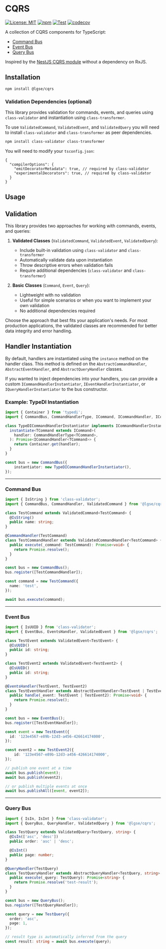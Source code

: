 # CQRS

[![License: MIT](https://img.shields.io/badge/License-MIT-blue.svg)](https://github.com/lgse/cqrs/blob/main/LICENSE)
[![npm](https://img.shields.io/npm/v/@lgse/cqrs.svg)](https://www.npmjs.com/package/@lgse/cqrs)
[![Test](https://github.com/lgse/cqrs/actions/workflows/test.yaml/badge.svg)](https://github.com/lgse/cqrs/actions/workflows/test.yaml)
[![codecov](https://codecov.io/gh/lgse/cqrs/branch/main/graph/badge.svg)](https://codecov.io/gh/lgse/cqrs)

A collection of CQRS components for TypeScript:

- [Command Bus](#command-bus)
- [Event Bus](#event-bus)
- [Query Bus](#query-bus)

Inspired by the [NestJS CQRS module](https://github.com/nestjs/cqrs) without a dependency on RxJS.

## Installation

```bash
npm install @lgse/cqrs
```

### Validation Dependencies (optional)
This library provides validation for commands, events, and queries using `class-validator` and instantiation using `class-transformer`.

To use `ValidatedCommand`, `ValidatedEvent`, and `ValidatedQuery` you will need to install `class-validator` and `class-transformer` as peer dependencies.
```bash
npm install class-validator class-transformer
```

You will need to modify your `tsconfig.json`:

```json5
{
  "compilerOptions": {
    "emitDecoratorMetadata": true, // required by class-validator
    "experimentalDecorators": true, // required by class-validator
  }
}
```

## Usage

## Validation

This library provides two approaches for working with commands, events, and queries:

1. **Validated Classes** (`ValidatedCommand`, `ValidatedEvent`, `ValidatedQuery`):
    - Include built-in validation using `class-validator` and `class-transformer`
    - Automatically validate data upon instantiation
    - Throw descriptive errors when validation fails
    - Require additional dependencies (`class-validator` and `class-transformer`)

2. **Basic Classes** (`Command`, `Event`, `Query`):
    - Lightweight with no validation
    - Useful for simple scenarios or when you want to implement your own validation
    - No additional dependencies required

Choose the approach that best fits your application's needs. For most production applications, the validated classes are recommended for better data integrity and error handling.

## Handler Instantiation

By default, handlers are instantiated using the `instance` method on the handler class. This method is defined on the `AbstractCommandHandler`, `AbstractEventHandler`, and `AbstractQueryHandler` classes.

If you wanted to inject dependencies into your handlers, you can provide a custom `ICommandHandlerInstantiator`, `IEventHandlerInstantiator`, or `IQueryHandlerInstantiator` to the bus constructor.


### Example: TypeDI Instantiation
```ts
import { Container } from 'typedi';
import { CommandBus, CommandHandlerType, ICommand, ICommandHandler, ICommandHandlerInstantiator } from '@lgse/cqrs';

class TypeDICommandHandlerInstantiator implements ICommandHandlerInstantiator {
  instantiate<TCommand extends ICommand>(
    handler: CommandHandlerType<TCommand>,
  ): Promise<ICommandHandler<TCommand>> {
    return Container.get(handler);
  }
}

const bus = new CommandBus({
    instantiator: new TypeDICommandHandlerInstantiator(),
});
```

---

### Command Bus

```ts
import { IsString } from 'class-validator';
import { CommandBus, CommandHandler, ValidatedCommand } from '@lgse/cqrs';

class TestCommand extends ValidatedCommand<TestCommand> {
  @IsString()
  public name: string;
}

@CommandHandler(TestCommand)
class TestCommandHandler extends ValidatedCommandHandler<TestCommand> {
  public execute(_command: TestCommand): Promise<void> {
    return Promise.resolve();
  }
}

const bus = new CommandBus();
bus.register([TestCommandHandler]);

const command = new TestCommand({
  name: 'test',
});

await bus.execute(command);
```

---

### Event Bus

```ts
import { IsUUID } from 'class-validator';
import { EventBus, EventsHandler, ValidatedEvent } from '@lgse/cqrs';

class TestEvent extends ValidatedEvent<TestEvent> {
  @IsUUID()
  public id: string;
}

class TestEvent2 extends ValidatedEvent<TestEvent2> {
  @IsUUID()
  public id: string;
}

@EventsHandler(TestEvent, TestEvent2)
class TestEventHandler extends AbstractEventHandler<TestEvent | TestEvent2> {
  public handle(_event: TestEvent | TestEvent2): Promise<void> {
    return Promise.resolve();
  }
}

const bus = new EventBus();
bus.register([TestEventHandler]);

const event = new TestEvent({
  id: '123e4567-e89b-12d3-a456-426614174000',
});

const event2 = new TestEvent2({
    id: '123e4567-e89b-12d3-a456-426614174000',
});

// publish one event at a time
await bus.publish(event);
await bus.publish(event2);

// or publish multiple events at once
await bus.publishAll([event, event2]);
```

---

### Query Bus

```ts
import { IsIn, IsInt } from 'class-validator';
import { QueryBus, QueryHandler, ValidatedQuery } from '@lgse/cqrs';

class TestQuery extends ValidatedQuery<TestQuery, string> {
  @IsIn(['asc', 'desc'])
  public order: 'asc' | 'desc';

  @IsInt()
  public page: number;
}

@QueryHandler(TestQuery)
class TestQueryHandler extends AbstractQueryHandler<TestQuery, string> {
  public execute(_query: TestQuery): Promise<string> {
    return Promise.resolve('test-result');
  }
}

const bus = new QueryBus();
bus.register([TestQueryHandler]);

const query = new TestQuery({
  order: 'asc',
  page: 1,
});

// result type is automatically inferred from the query
const result: string = await bus.execute(query);
```
